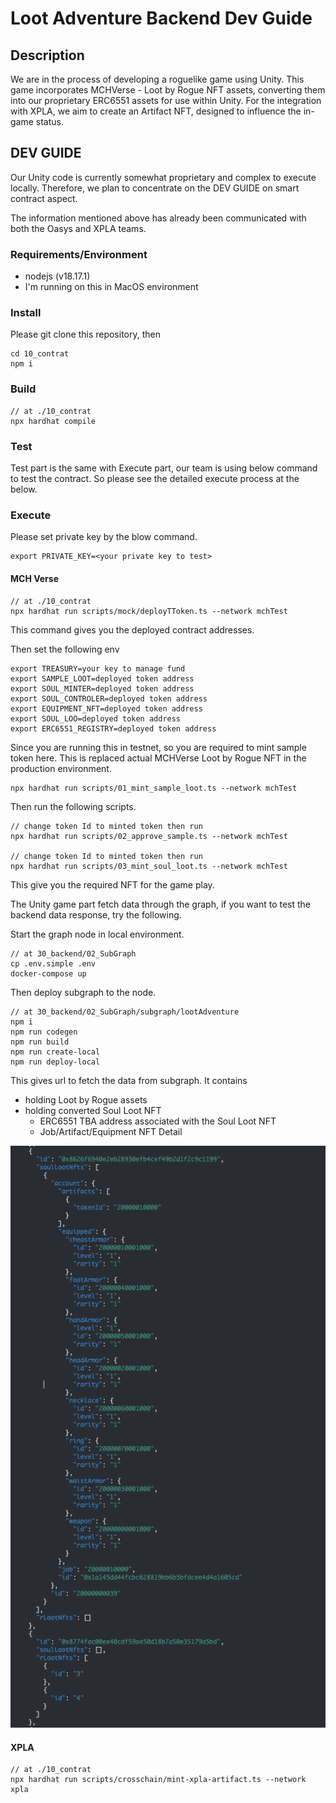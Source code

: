 # Loot Adventure Backend Dev Guide

## Description

We are in the process of developing a roguelike game using Unity. This game incorporates MCHVerse - Loot by Rogue NFT assets, converting them into our proprietary ERC6551 assets for use within Unity. For the integration with XPLA, we aim to create an Artifact NFT, designed to influence the in-game status.

## DEV GUIDE

Our Unity code is currently somewhat proprietary and complex to execute locally. Therefore, we plan to concentrate on the DEV GUIDE on smart contract aspect.

The information mentioned above has already been communicated with both the Oasys and XPLA teams.

### Requirements/Environment
- nodejs (v18.17.1)
- I'm running on this in MacOS environment

### Install

Please git clone this repository, then

```
cd 10_contrat
npm i
```

### Build

```
// at ./10_contrat
npx hardhat compile
```

### Test

Test part is the same with Execute part, our team is using below command to test the contract.
So please see the detailed execute process at the below.

### Execute

Please set private key by the blow command.

```
export PRIVATE_KEY=<your private key to test>
```

#### MCH Verse
```
// at ./10_contrat
npx hardhat run scripts/mock/deployTToken.ts --network mchTest
```

This command gives you the deployed contract addresses.

Then set the following env

```
export TREASURY=your key to manage fund
export SAMPLE_LOOT=deployed token address
export SOUL_MINTER=deployed token address
export SOUL_CONTROLER=deployed token address
export EQUIPMENT_NFT=deployed token address
export SOUL_LOO=deployed token address
export ERC6551_REGISTRY=deployed token address
```

Since you are running this in testnet, so you are required to mint sample token here. This is replaced actual MCHVerse Loot by Rogue NFT in the production environment.

```
npx hardhat run scripts/01_mint_sample_loot.ts --network mchTest
```

Then run the following scripts.

```
// change token Id to minted token then run
npx hardhat run scripts/02_approve_sample.ts --network mchTest

// change token Id to minted token then run
npx hardhat run scripts/03_mint_soul_loot.ts --network mchTest
```

This give you the required NFT for the game play.

The Unity game part fetch data through the graph, if you want to test the backend data response, try the following.

Start the graph node in local environment.

```
// at 30_backend/02_SubGraph
cp .env.simple .env
docker-compose up
```

Then deploy subgraph to the node.
```
// at 30_backend/02_SubGraph/subgraph/lootAdventure
npm i
npm run codegen
npm run build
npm run create-local
npm run deploy-local
```

This gives url to fetch the data from subgraph. It contains 
- holding Loot by Rogue assets
- holding converted Soul Loot NFT
  - ERC6551 TBA address associated with the Soul Loot NFT
  - Job/Artifact/Equipment NFT Detail

![data-subgraph](./images/data-subgraph.png)

#### XPLA

```
// at ./10_contrat
npx hardhat run scripts/crosschain/mint-xpla-artifact.ts --network xpla
```



